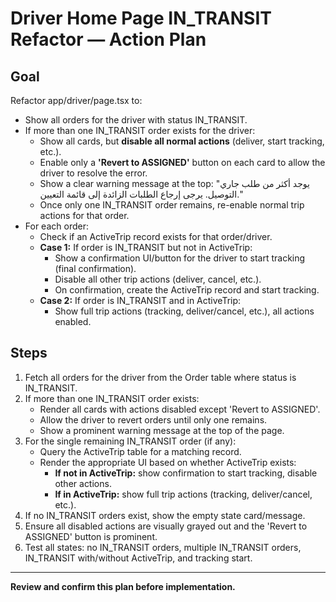 # Driver Home Page IN_TRANSIT Refactor — Action Plan

## Goal
Refactor app/driver/page.tsx to:
- Show all orders for the driver with status IN_TRANSIT.
- If more than one IN_TRANSIT order exists for the driver:
  - Show all cards, but **disable all normal actions** (deliver, start tracking, etc.).
  - Enable only a **'Revert to ASSIGNED'** button on each card to allow the driver to resolve the error.
  - Show a clear warning message at the top: "يوجد أكثر من طلب جاري التوصيل. يرجى إرجاع الطلبات الزائدة إلى قائمة التعيين."
  - Once only one IN_TRANSIT order remains, re-enable normal trip actions for that order.
- For each order:
  - Check if an ActiveTrip record exists for that order/driver.
  - **Case 1:** If order is IN_TRANSIT but not in ActiveTrip:
    - Show a confirmation UI/button for the driver to start tracking (final confirmation).
    - Disable all other trip actions (deliver, cancel, etc.).
    - On confirmation, create the ActiveTrip record and start tracking.
  - **Case 2:** If order is IN_TRANSIT and in ActiveTrip:
    - Show full trip actions (tracking, deliver/cancel, etc.), all actions enabled.

## Steps
1. Fetch all orders for the driver from the Order table where status is IN_TRANSIT.
2. If more than one IN_TRANSIT order exists:
   - Render all cards with actions disabled except 'Revert to ASSIGNED'.
   - Allow the driver to revert orders until only one remains.
   - Show a prominent warning message at the top of the page.
3. For the single remaining IN_TRANSIT order (if any):
   - Query the ActiveTrip table for a matching record.
   - Render the appropriate UI based on whether ActiveTrip exists:
     - **If not in ActiveTrip:** show confirmation to start tracking, disable other actions.
     - **If in ActiveTrip:** show full trip actions (tracking, deliver/cancel, etc.).
4. If no IN_TRANSIT orders exist, show the empty state card/message.
5. Ensure all disabled actions are visually grayed out and the 'Revert to ASSIGNED' button is prominent.
6. Test all states: no IN_TRANSIT orders, multiple IN_TRANSIT orders, IN_TRANSIT with/without ActiveTrip, and tracking start.

---
**Review and confirm this plan before implementation.** 